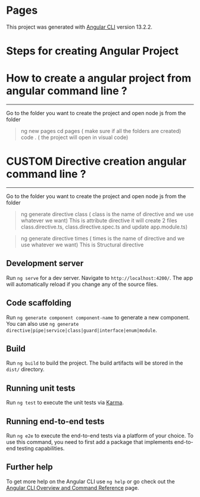 # Pages

This project was generated with [Angular CLI](https://github.com/angular/angular-cli) version 13.2.2.

# Steps for creating Angular Project 

# How to create a angular project from angular command line ?
------------------------------------------------------------
Go to the folder you want to create the project and open node js from the folder
> ng new pages 
> cd pages  ( make sure if all the folders are created)
> code .  ( the project will open in visual code)

# CUSTOM Directive creation angular command line ?
------------------------------------------------------------
Go to the folder you want to create the project and open node js from the folder
> ng generate directive class ( class is the name of directive and we use whatever we want)
> This is attribute directive
>  it will create 2 files class.directive.ts, class.directive.spec.ts and update app.module.ts)


> ng generate directive times ( times is the name of directive and we use whatever we want)
> This is Structural directive

## Development server

Run `ng serve` for a dev server. Navigate to `http://localhost:4200/`. The app will automatically reload if you change any of the source files.

## Code scaffolding

Run `ng generate component component-name` to generate a new component. You can also use `ng generate directive|pipe|service|class|guard|interface|enum|module`.

## Build

Run `ng build` to build the project. The build artifacts will be stored in the `dist/` directory.

## Running unit tests

Run `ng test` to execute the unit tests via [Karma](https://karma-runner.github.io).

## Running end-to-end tests

Run `ng e2e` to execute the end-to-end tests via a platform of your choice. To use this command, you need to first add a package that implements end-to-end testing capabilities.

## Further help

To get more help on the Angular CLI use `ng help` or go check out the [Angular CLI Overview and Command Reference](https://angular.io/cli) page.
